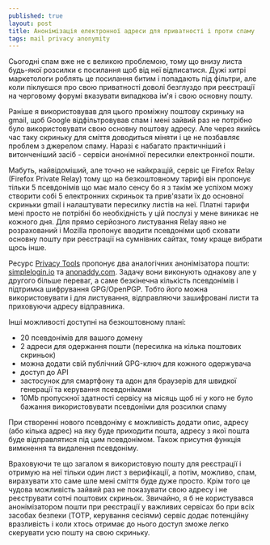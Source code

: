 ```yaml
---
published: true
layout: post
title: Анонімізація електронної адреси для приватності і проти спаму
tags: mail privacy anonymity 
---
```

Сьогодні спам вже не є великою проблемою, тому що внизу листа будь-якої розсилки є посилання щоб від неї відписатися. Дужі хитрі маркетологи роблять це посилання битим і попадають під фільтри, але коли піклуєшся про свою приватності доволі безглуздо при реєстрації на черговому форумі вказувати випадкова ім'я і свою основну пошту.  

Раніше я використовував для цього проміжну поштову скриньку на gmail, щоб Google відфільтровував спам і мені зайвий раз не потрібно було використовувати свою основну поштову адресу. Але через якийсь час таку скриньку для сміття доводиться міняти і це не позбавляє проблем з джерелом спаму. Наразі є набагато практичніший і витонченіший засіб - сервіси анонімної пересилки електронної пошти. 

Мабуть, найвідоміший, але точно не найкращій, сервіс це Firefox Relay (Firefox Private Relay) тому що на безкоштовному тарифі він пропонує тільки 5 псевдонімів що має мало сенсу бо я з такім же успіхом можу створити собі 5 електронних скриньок та прив'язати їх до основної скриньки gmail і налаштувати пересилку листів на неї. Платні тарифи мені просто не потрібні бо необхідність у цій послузі у мене виникає не кожного дня. Для прямо серйозного листування Relay явно не розрахований і Mozilla пропонує вводити псевдоніми щоб сховати основну пошту при реєстрації на сумнівних сайтах, тому краще вибрати щось інше.

Ресурс [Privacy Tools](https://www.privacytools.io) пропонує два аналогічних анонімізатора пошти: [simplelogin.io](https://simplelogin.io/) та [anonaddy.com](https://anonaddy.com/). Задачу вони виконують однакову але у другого більше переваг, а саме безкінечна кількість псевдонімів і підтримка шифрування GPG/OpenPGP. Тобто його можна використовувати і для листування, відправляючи зашифровані листи та приховуючи адресу відправника. 

Інші можливості доступні на безкоштовному плані:
- 20 псевдонімів для вашого домену
- 2 адреси для одержання пошти (пересилка на кілька поштових скриньок)
- можна додати свій публічний GPG-ключ для кожного одержувача
- доступ до API
- застосунок для смартфону та адон для браузерів для швидкої генерації та керування псевдонімами
- 10Mb пропускної здатності сервісу на місяць щоб ні у кого не було бажання використовувати псевдоніми для розсилки спаму

При створенні нового псевдоніму є можливість додати опис, адресу (або кілька адрес) на яку буде приходити пошта, адресу з якої пошта буде відправлятися під цим псевдонімом. Також присутня функція вимкнення та видалення псевдоніму. 

Враховуючи те що загалом я використовую пошту для реєстрації і отримую на неї тільки один лист з верифікації, а потім, можливо, спам, вирахувати хто саме шле мені сміття буде дуже просто. Крім того це чудова можливість зайвий раз не показувати свою адресу і не реєструвати сотні поштових скриньок. Звичайно, я б не користувався анонімізатором пошти при реєстрації у важливих сервісах бо при всіх засобах безпеки (TOTP, керування сесіями) сервіс додає потенційну вразливість і коли хтось отримає до нього доступ зможе легко скерувати усю пошту на свою скриньку. 
